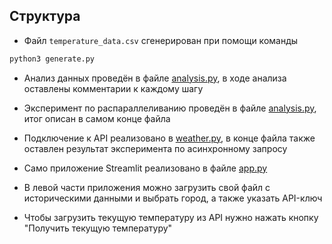 ## Структура

- Файл `temperature_data.csv` сгенерирован при помощи команды

```sh
python3 generate.py
```

- Анализ данных проведён в файле [analysis.py](analysis.py), в ходе анализа оставлены комментарии к каждому шагу

- Эксперимент по распараллеливанию проведён в файле [analysis.py](analysis.py), итог описан в самом конце файла

- Подключение к API реализовано в [weather.py](weather.py), в конце файла также оставлен результат эксперимента по асинхронному запросу

- Само приложение Streamlit реализовано в файле [app.py](app.py)

- В левой части приложения можно загрузить свой файл с историческими данными и выбрать город, а также указать API-ключ

- Чтобы загрузить текущую температуру из API нужно нажать кнопку "Получить текущую температуру"
